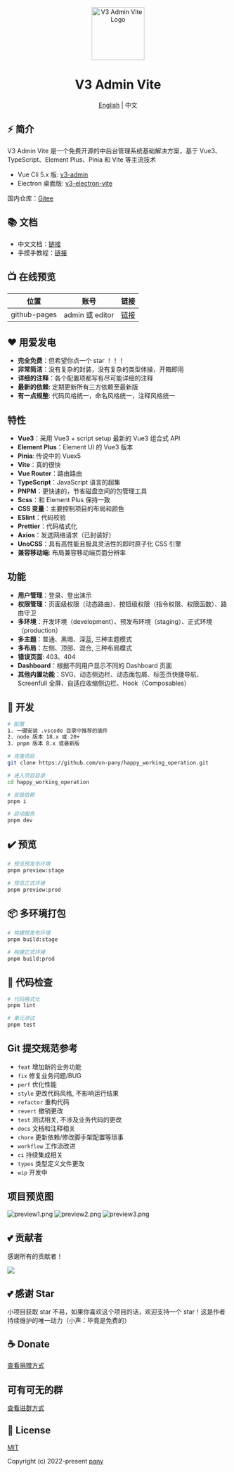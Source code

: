 <div align="center">
  <img alt="V3 Admin Vite Logo" width="120" height="120" src="./src/assets/layouts/logo.png">
  <h1>V3 Admin Vite</h1>
  <span><a href="./README.md">English</a> | 中文</span>
</div>

## ⚡ 简介

V3 Admin Vite 是一个免费开源的中后台管理系统基础解决方案，基于 Vue3、TypeScript、Element Plus、Pinia 和 Vite 等主流技术

- Vue Cli 5.x 版: [v3-admin](https://github.com/un-pany/v3-admin)
- Electron 桌面版: [v3-electron-vite](https://github.com/un-pany/v3-electron-vite)

国内仓库：[Gitee](https://gitee.com/un-pany/happy_working_operation)

## 📚 文档

- 中文文档：[链接](https://juejin.cn/post/7089377403717287972)
- 手摸手教程：[链接](https://juejin.cn/column/7207659644487139387)

## 📺 在线预览

| 位置         | 账号            | 链接                                                      |
| ------------ | --------------- | --------------------------------------------------------- |
| github-pages | admin 或 editor | [链接](https://un-pany.github.io/happy_working_operation) |

## ❤️ 用爱发电

- **完全免费**：但希望你点一个 star ！！！
- **非常简洁**：没有复杂的封装，没有复杂的类型体操，开箱即用
- **详细的注释**：各个配置项都写有尽可能详细的注释
- **最新的依赖**: 定期更新所有三方依赖至最新版
- **有一点规整**: 代码风格统一，命名风格统一，注释风格统一

## 特性

- **Vue3**：采用 Vue3 + script setup 最新的 Vue3 组合式 API
- **Element Plus**：Element UI 的 Vue3 版本
- **Pinia**: 传说中的 Vuex5
- **Vite**：真的很快
- **Vue Router**：路由路由
- **TypeScript**：JavaScript 语言的超集
- **PNPM**：更快速的，节省磁盘空间的包管理工具
- **Scss**：和 Element Plus 保持一致
- **CSS 变量**：主要控制项目的布局和颜色
- **ESlint**：代码校验
- **Prettier**：代码格式化
- **Axios**：发送网络请求（已封装好）
- **UnoCSS**：具有高性能且极具灵活性的即时原子化 CSS 引擎
- **兼容移动端**: 布局兼容移动端页面分辨率

## 功能

- **用户管理**：登录、登出演示
- **权限管理**：页面级权限（动态路由）、按钮级权限（指令权限、权限函数）、路由守卫
- **多环境**：开发环境（development）、预发布环境（staging）、正式环境（production）
- **多主题**：普通、黑暗、深蓝, 三种主题模式
- **多布局**：左侧、顶部、混合, 三种布局模式
- **错误页面**: 403、404
- **Dashboard**：根据不同用户显示不同的 Dashboard 页面
- **其他内置功能**：SVG、动态侧边栏、动态面包屑、标签页快捷导航、Screenfull 全屏、自适应收缩侧边栏、Hook（Composables）

## 🚀 开发

```bash
# 配置
1. 一键安装 .vscode 目录中推荐的插件
2. node 版本 18.x 或 20+
3. pnpm 版本 8.x 或最新版

# 克隆项目
git clone https://github.com/un-pany/happy_working_operation.git

# 进入项目目录
cd happy_working_operation

# 安装依赖
pnpm i

# 启动服务
pnpm dev
```

## ✔️ 预览

```bash
# 预览预发布环境
pnpm preview:stage

# 预览正式环境
pnpm preview:prod
```

## 📦️ 多环境打包

```bash
# 构建预发布环境
pnpm build:stage

# 构建正式环境
pnpm build:prod
```

## 🔧 代码检查

```bash
# 代码格式化
pnpm lint

# 单元测试
pnpm test
```

## Git 提交规范参考

- `feat` 增加新的业务功能
- `fix` 修复业务问题/BUG
- `perf` 优化性能
- `style` 更改代码风格, 不影响运行结果
- `refactor` 重构代码
- `revert` 撤销更改
- `test` 测试相关, 不涉及业务代码的更改
- `docs` 文档和注释相关
- `chore` 更新依赖/修改脚手架配置等琐事
- `workflow` 工作流改进
- `ci` 持续集成相关
- `types` 类型定义文件更改
- `wip` 开发中

## 项目预览图

![preview1.png](./src/assets/docs/preview1.png)
![preview2.png](./src/assets/docs/preview2.png)
![preview3.png](./src/assets/docs/preview3.png)

## 💕 贡献者

感谢所有的贡献者！

<a href="https://github.com/un-pany/happy_working_operation/graphs/contributors">
  <img src="https://contrib.rocks/image?repo=un-pany/happy_working_operation" />
</a>

## 💕 感谢 Star

小项目获取 star 不易，如果你喜欢这个项目的话，欢迎支持一个 star！这是作者持续维护的唯一动力（小声：毕竟是免费的）

## ☕ Donate

[查看捐赠方式](https://github.com/un-pany/happy_working_operation/issues/69)

## 可有可无的群

[查看进群方式](https://github.com/un-pany/happy_working_operation/issues/191)

## 📄 License

[MIT](./LICENSE)

Copyright (c) 2022-present [pany](https://github.com/pany-ang)
